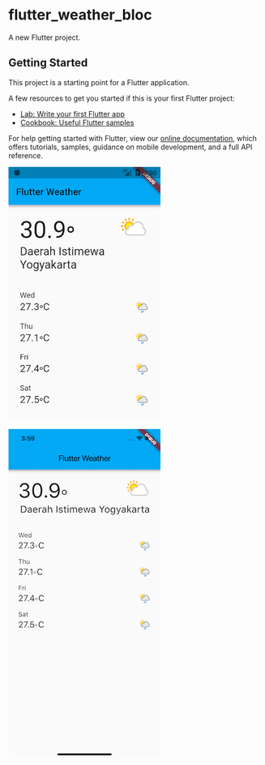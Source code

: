 # flutter_weather_bloc

A new Flutter project.

## Getting Started

This project is a starting point for a Flutter application.

A few resources to get you started if this is your first Flutter project:

- [Lab: Write your first Flutter app](https://flutter.io/docs/get-started/codelab)
- [Cookbook: Useful Flutter samples](https://flutter.io/docs/cookbook)

For help getting started with Flutter, view our 
[online documentation](https://flutter.io/docs), which offers tutorials, 
samples, guidance on mobile development, and a full API reference.



![forecast android](https://github.com/ariefannur/flutter_forecast_weather/blob/master/images/forecast-android.png)

![forecast iOS](https://github.com/ariefannur/flutter_forecast_weather/blob/master/images/forecast-ios.png)
